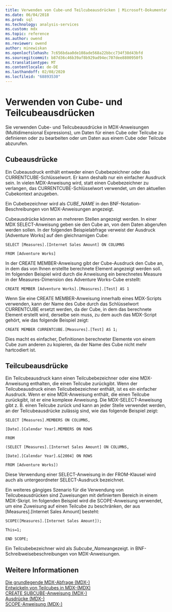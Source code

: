 ```yaml
---
title: Verwenden von Cube-und Teilcubeausdrücken | Microsoft-Dokumentation
ms.date: 06/04/2018
ms.prod: sql
ms.technology: analysis-services
ms.custom: mdx
ms.topic: reference
ms.author: owend
ms.reviewer: owend
author: minewiskan
ms.openlocfilehash: 7c656bdaa0de108ade568a22bbcc734f38d43bfd
ms.sourcegitcommit: b87d36c46b39af8b929ad94ec707dee8800950f5
ms.translationtype: MT
ms.contentlocale: de-DE
ms.lasthandoff: 02/08/2020
ms.locfileid: "68893530"
---
```

# <a name="using-cube-and-subcube-expressions"></a>Verwenden von Cube- und Teilcubeausdrücken


  Sie verwenden Cube- und Teilcubeausdrücke in MDX-Anweisungen (Multidimensional Expressions), um Daten für einen Cube oder Teilcube zu definieren oder zu bearbeiten oder um Daten aus einem Cube oder Teilcube abzurufen.  
  
## <a name="cube-expressions"></a>Cubeausdrücke  
 Ein Cubeausdruck enthält entweder einen Cubebezeichner oder das CURRENTCUBE-Schlüsselwort. Er kann deshalb nur ein einfacher Ausdruck sein. In vielen MDX-Anweisung wird, statt einen Cubebezeichner zu verlangen, das CURRENTCUBE-Schlüsselwort verwendet, um den aktuellen Cubekontext anzugeben.  
  
 Ein Cubebezeichner wird als *CUBE_NAME* in den BNF-Notation-Beschreibungen von MDX-Anweisungen angezeigt.  
  
 Cubeausdrücke können an mehreren Stellen angezeigt werden. In einer MDX SELECT-Anweisung geben sie den Cube an, von dem Daten abgerufen werden sollen. In der folgenden Beispielabfrage verweist der Ausdruck [Adventure Works] auf den gleichnamigen Cube:  
  
 `SELECT [Measures].[Internet Sales Amount] ON COLUMNS`  
  
 `FROM [Adventure Works]`  
  
 In der CREATE MEMBER-Anweisung gibt der Cube-Ausdruck den Cube an, in dem das von Ihnen erstellte berechnete Element angezeigt werden soll. Im folgenden Beispiel wird durch die Anweisung ein berechnetes Measure in der Measures-Dimension des Adventure Works-Cube erstellt:  
  
 `CREATE MEMBER [Adventure Works].[Measures].[Test] AS 1`  
  
 Wenn Sie eine CREATE MEMBER-Anweisung innerhalb eines MDX-Scripts verwenden, kann der Name des Cube durch das Schlüsselwort CURRENTCUBE ersetzt werden, da der Cube, in dem das berechnete Element erstellt wird, derselbe sein muss, zu dem auch das MDX-Script gehört, wie das folgende Beispiel zeigt:  
  
 `CREATE MEMBER CURRENTCUBE.[Measures].[Test] AS 1;`  
  
 Dies macht es einfacher, Definitionen berechneter Elemente von einem Cube zum anderen zu kopieren, da der Name des Cube nicht mehr hartcodiert ist.  
  
## <a name="subcube-expressions"></a>Teilcubeausdrücke  
 Ein Teilcubeausdruck kann einen Teilcubebezeichner oder eine MDX-Anweisung enthalten, die einen Teilcube zurückgibt. Wenn der Teilcubeausdruck einen Teilcubebezeichner enthält, ist es ein einfacher Ausdruck. Wenn er eine MDX-Anweisung enthält, die einen Teilcube zurückgibt, ist er eine komplexe Anweisung. Die MDX-SELECT-Anweisung gibt z. B. einen Teilcube zurück und kann an jeder Stelle verwendet werden, an der Teilcubeausdrücke zulässig sind, wie das folgende Beispiel zeigt:  
  
 `SELECT [Measures].MEMBERS ON COLUMNS,`  
  
 `[Date].[Calendar Year].MEMBERS ON ROWS`  
  
 `FROM`  
  
 `(SELECT [Measures].[Internet Sales Amount] ON COLUMNS,`  
  
 `[Date].[Calendar Year].&[2004] ON ROWS`  
  
 `FROM [Adventure Works])`  
  
 Diese Verwendung einer SELECT-Anweisung in der FROM-Klausel wird auch als untergeordneter SELECT-Ausdruck bezeichnet.  
  
 Ein weiteres gängiges Szenario für die Verwendung von Teilcubeausdrücken sind Zuweisungen mit definiertem Bereich in einem MDX-Skript. Im folgenden Beispiel wird die SCOPE-Anweisung verwendet, um eine Zuweisung auf einen Teilcube zu beschränken, der aus [Measures].[Internet Sales Amount] besteht:  
  
 `SCOPE([Measures].[Internet Sales Amount]);`  
  
 `This=1;`  
  
 `END SCOPE;`  
  
 Ein Teilcubebezeichner wird als *Subcube_Name*angezeigt. in BNF-Schreibweisebeschreibungen von MDX-Anweisungen.  
  
## <a name="see-also"></a>Weitere Informationen  
 [Die grundlegende MDX-Abfrage &#40;MDX-&#41;](https://docs.microsoft.com/analysis-services/multidimensional-models/mdx/mdx-query-the-basic-query)   
 [Entwickeln von Teilcubes in MDX-&#40;MDX&#41;](https://docs.microsoft.com/analysis-services/multidimensional-models/mdx/building-subcubes-in-mdx-mdx)   
 [CREATE SUBCUBE-Anweisung &#40;MDX-&#41;](../mdx/mdx-data-definition-create-subcube.md)   
 [Ausdrücke &#40;MDX-&#41;](../mdx/expressions-mdx.md)   
 [SCOPE-Anweisung &#40;MDX-&#41;](../mdx/mdx-scripting-scope.md)  
  
  
